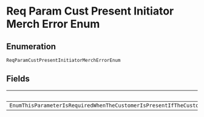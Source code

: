 
# Req Param Cust Present Initiator Merch Error Enum

## Enumeration

`ReqParamCustPresentInitiatorMerchErrorEnum`

## Fields

| Name |
|  --- |
| `EnumThisParameterIsRequiredWhenTheCustomerIsPresentIfTheCustomerIsNotPresentIndicateSoBySendingPaymentInitiatorMERCHANTForDetailsSeeAHrefhttpsdeveloperpaypalcomdocsapiordersv2definitioncardStoredCredentialStoredCredentiala` |

